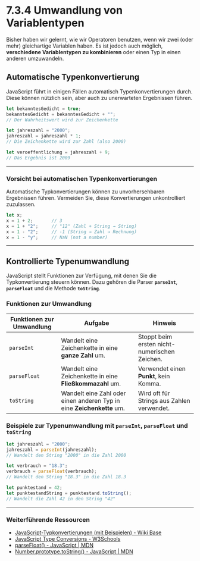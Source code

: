 # 7.3.4 Umwandlung von Variablentypen

Bisher haben wir gelernt, wie wir Operatoren benutzen, wenn wir zwei (oder mehr) gleichartige Variablen haben. Es ist jedoch auch möglich, **verschiedene Variablentypen zu kombinieren** oder einen Typ in einen anderen umzuwandeln.


## Automatische Typenkonvertierung

JavaScript führt in einigen Fällen automatisch Typenkonvertierungen durch. Diese können nützlich sein, aber auch zu unerwarteten Ergebnissen führen.

```javascript  linenums="1"
let bekanntesGedicht = true;
bekanntesGedicht = bekanntesGedicht + ""; 
// Der Wahrheitswert wird zur Zeichenkette

let jahreszahl = "2000";
jahreszahl = jahreszahl * 1; 
// Die Zeichenkette wird zur Zahl (also 2000)

let veroeffentlichung = jahreszahl + 9; 
// Das Ergebnis ist 2009
```

---

### Vorsicht bei automatischen Typenkonvertierungen

Automatische Typkonvertierungen können zu unvorhersehbaren Ergebnissen führen. Vermeiden Sie, diese Konvertierungen unkontrolliert zuzulassen.

```javascript  linenums="1"
let x;
x = 1 + 2;       // 3
x = 1 + "2";     // "12" (Zahl + String → String)
x = 1 - "2";     // -1 (String → Zahl → Rechnung)
x = 1 - "y";     // NaN (not a number)
```

---

## Kontrollierte Typenumwandlung

JavaScript stellt Funktionen zur Verfügung, mit denen Sie die Typkonvertierung steuern können. Dazu gehören die Parser **`parseInt`**, **`parseFloat`** und die Methode **`toString`**.

### Funktionen zur Umwandlung

| Funktionen zur Umwandlung      | Aufgabe                                                          | Hinweis                                       |
|---------------|------------------------------------------------------------------|----------------------------------------------|
| `parseInt`    | Wandelt eine Zeichenkette in eine **ganze Zahl** um.             | Stoppt beim ersten nicht-numerischen Zeichen.|
| `parseFloat`  | Wandelt eine Zeichenkette in eine **Fließkommazahl** um.         | Verwendet einen **Punkt**, kein Komma.       |
| `toString`    | Wandelt eine Zahl oder einen anderen Typ in eine **Zeichenkette** um. | Wird oft für Strings aus Zahlen verwendet.   |


### Beispiele zur Typenumwandlung mit `parseInt`, `parseFloat` und `toString`

```javascript  linenums="1"
let jahreszahl = "2000";
jahreszahl = parseInt(jahreszahl); 
// Wandelt den String "2000" in die Zahl 2000

let verbrauch = "18.3";
verbrauch = parseFloat(verbrauch); 
// Wandelt den String "18.3" in die Zahl 18.3

let punktestand = 42;
let punktestandString = punktestand.toString(); 
// Wandelt die Zahl 42 in den String "42"
```

---

### Weiterführende Ressourcen

- [JavaScript-Typkonvertierungen (mit Beispielen) - Wiki Base](https://de.wiki-base.com/7779939-javascript-type-conversions)
- [JavaScript Type Conversions - W3Schools](https://www.w3schools.com/js/js_type_conversion.asp)
- [parseFloat() - JavaScript | MDN](https://developer.mozilla.org/de/docs/Web/JavaScript/Reference/Global_Objects/parseFloat)
- [Number.prototype.toString() - JavaScript | MDN](https://developer.mozilla.org/de/docs/Web/JavaScript/Reference/Global_Objects/Number/toString)



